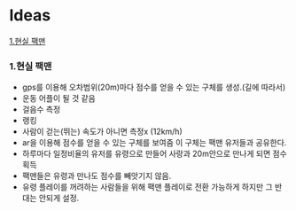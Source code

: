# Ideas
<nav>
  <a href="#pac_man">1.현실 팩맨</a>
</nav>
<section>
  <h3 id="pac_man">1.현실 팩맨</h3>
  <ul>
    <li>gps를 이용해 오차범위(20m)마다 점수를 얻을 수 있는 구체를 생성.(길에 따라서)</li>
    <li>운동 어플이 될 것 같음</li>
    <li>걸음수 측정</li>
    <li>랭킹</li>
    <li>사람이 걷는(뛰는) 속도가 아니면 측정x (12km/h)</li>
    <li>ar을 이용해 점수를 얻을 수 있는 구체를 보여줌 이 구체는 팩맨 유저들과 공유한다.</li>
    <li>하루마다 일정비율의 유저를 유령으로 만들어 사랑과 20m안으로 만나게 되면 점수 획득</li>
    <li>팩맨들은 유령과 만나도 점수를 빼앗기지 않음.</li>
    <li>유령 플레이를 꺼려하는 사람들을 위해 팩맨 플레이로 전환 가능하게 하지만 그 반대는 안되게 설정.</li>
  </ul>
</section>

